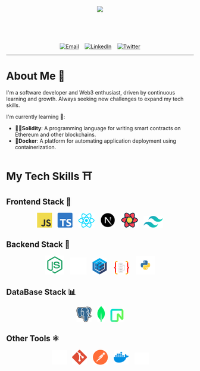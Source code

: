 <div align="center" style="margin-bottom: 50px;">
  <img src="./KevinBanner.png" />

  
</div>

<br />

<div align="center">
  
  [![Email](https://img.shields.io/badge/mail-latinokevin9@gmail.com-D14836?style=for-the-badge&logo=gmail&logoColor=white&labelColor=101010)]()&nbsp;&nbsp;&nbsp;
  [![LinkedIn](https://img.shields.io/badge/LinkedIn-Kevin_Latino-0077B5?style=for-the-badge&logo=linkedin&logoColor=white&labelColor=101010)](https://www.linkedin.com/in/KevinLatino)&nbsp;&nbsp;&nbsp;
  [![Twitter](https://img.shields.io/badge/Twitter-@kevlatino_-1DA1F2?style=for-the-badge&logo=twitter&logoColor=white&labelColor=101010)](https://twitter.com/kevlatino_)
</div>

 ---
# About Me 👀

I'm a software developer and Web3 enthusiast, driven by continuous learning and growth. Always seeking new challenges to expand my tech skills.

I'm currently learning 🌱:

- ⛓️‍💥**Solidity**: A programming language for writing smart contracts on Ethereum and other blockchains.
- 🐳**Docker**: A platform for automating application deployment using containerization.

 # My Tech Skills ⛩️

  ## Frontend Stack 🎨

<div align="center">

<img src="./Tech-Images/javascript.svg" width="40"/>&nbsp;&nbsp;&nbsp;
<img src="./Tech-Images/typescript.svg" width="40"/>&nbsp;&nbsp;&nbsp;
<img src="./Tech-Images/react.svg" width="43"/>&nbsp;&nbsp;&nbsp;
<img src="./Tech-Images/nextjs_icon_dark.svg" width="40"/>&nbsp;&nbsp;&nbsp;
<img src="./Tech-Images/reactquery.svg" width="45"/>&nbsp;&nbsp;&nbsp;
<img src="./Tech-Images/tailwindcss.svg" width="52"/>

</div>


  ## Backend Stack 🧬

  <div align="center">
    
   <img src="./Tech-Images/node-js.svg"  width="51"/>&nbsp;&nbsp;&nbsp;
   <img src="./Tech-Images/expressjs_dark.svg" width="45"/>&nbsp;&nbsp;&nbsp;
   <img src="./Tech-Images/sequelize.svg" width="38"/> &nbsp;&nbsp;&nbsp;
   <img src="./Tech-Images/typeorm.svg" width="40"/> &nbsp;&nbsp;&nbsp;
   <img src="./Tech-Images/python.svg" width="50"/> 

  
  </div>


  ## DataBase Stack 📊


  <div align="center">
    
  <img src="./Tech-Images/postgresql.svg"  width="40"/>&nbsp;&nbsp;&nbsp;
  <img src="./Tech-Images/mongodb.svg"  width="20"/>&nbsp;&nbsp;&nbsp;
  <img src="./Tech-Images/neon.svg"  width="35"/>

  </div>

  ## Other Tools ⚛️

<div align="center">
  
  <img src="./Tech-Images/github-dark.svg" width="40"/>&nbsp;&nbsp;&nbsp;
  <img src="./Tech-Images/git.svg" width="40"/>&nbsp;&nbsp;&nbsp;
  <img src="./Tech-Images/postman.svg" width="40"/>&nbsp;&nbsp;&nbsp;
  <img src="./Tech-Images/docker.svg" width="40"/>&nbsp;&nbsp;&nbsp;
  <img src="./Tech-Images/vercel_dark.svg" width="38"/>
</div>
